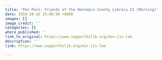 ```yaml
---
title: 'Pen Pals: Friends of the Hennepin County Library II (Morning)'
date: 2018-10-26 15:00:58 +0000
images: []
image_credit: ''
categories: []
where_published: ''
link_to_original: https://www.supporthclib.org/min-jin-lee
description: ''
link: https://www.supporthclib.org/min-jin-lee

---
```

